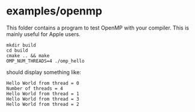 # examples/openmp

This folder contains a program to test OpenMP with your compiler. 
This is mainly useful for Apple users.

```
mkdir build
cd build
cmake .. && make
OMP_NUM_THREADS=4 ./omp_hello
```
should display something like:
```
Hello World from thread = 0
Number of threads = 4
Hello World from thread = 1
Hello World from thread = 3
Hello World from thread = 2
```
